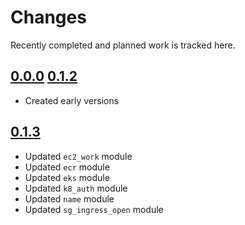# Changes
Recently completed and planned work is tracked here.

## [0.0.0](.) [0.1.2](.)
- Created early versions

## [0.1.3](.)
- Updated `ec2_work` module
- Updated `ecr` module
- Updated `eks` module
- Updated `k8_auth` module
- Updated `name` module
- Updated `sg_ingress_open` module
